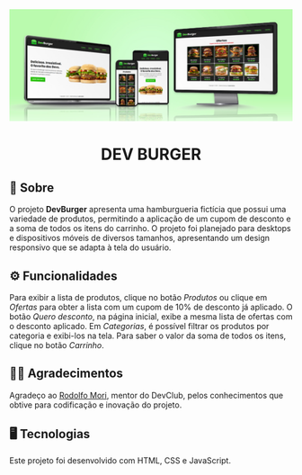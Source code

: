 <img src="./assets/mockup.jpg">
<div align=center>
<h1>DEV BURGER</h1>
</div>

## 📝 Sobre

O projeto <b>DevBurger</b> apresenta uma hamburgueria fictícia que possui uma variedade de produtos, permitindo a aplicação de um cupom de desconto e a soma de todos os itens do carrinho. O projeto foi planejado para desktops e dispositivos móveis de diversos tamanhos, apresentando um design responsivo que se adapta à tela do usuário.

## ⚙ Funcionalidades

Para exibir a lista de produtos, clique no botão <i>Produtos</i> ou clique em <i>Ofertas</i> para obter a lista com um cupom de 10% de desconto já aplicado. O botão <i>Quero desconto</i>, na página inicial, exibe a mesma lista de ofertas com o desconto aplicado. Em <i>Categorias</i>, é possível filtrar os produtos por categoria e exibi-los na tela. Para saber o valor da soma de todos os itens, clique no botão <i>Carrinho</i>.

## 🤝🏻 Agradecimentos

Agradeço ao <a href="https://www.github.com/rodolfomori">Rodolfo Mori</a>, mentor do DevClub, pelos conhecimentos que obtive para codificação e inovação do projeto. 

## 🖥 Tecnologias

Este projeto foi desenvolvido com HTML, CSS e JavaScript.
